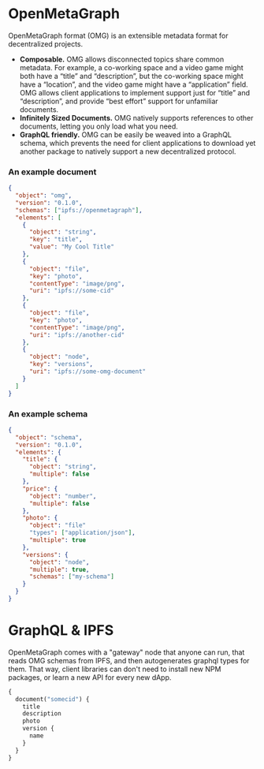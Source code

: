 # OpenMetaGraph

OpenMetaGraph format (OMG) is an extensible metadata format for decentralized projects.

- **Composable.** OMG allows disconnected topics share common metadata. For example, a co-working space and a video game might both have a “title” and “description”, but the co-working space might have a “location”, and the video game might have a “application” field. OMG allows client applications to implement support just for “title” and “description”, and provide “best effort” support for unfamiliar documents.
- **Infinitely Sized Documents.** OMG natively supports references to other documents, letting you only load what you need.
- **GraphQL friendly.** OMG can be easily be weaved into a GraphQL schema, which prevents the need for client applications to download yet another package to natively support a new decentralized protocol.


### An example document

```json
{
  "object": "omg",
  "version": "0.1.0",
  "schemas": ["ipfs://openmetagraph"],
  "elements": [
    {
      "object": "string",
      "key": "title",
      "value": "My Cool Title"
    },
    {
      "object": "file",
      "key": "photo",
      "contentType": "image/png",
      "uri": "ipfs://some-cid"
    },
    {
      "object": "file",
      "key": "photo",
      "contentType": "image/png",
      "uri": "ipfs://another-cid"
    },
    {
      "object": "node",
      "key": "versions",
      "uri": "ipfs://some-omg-document"
    }
  ]
}
```

### An example schema 

```json
{
  "object": "schema",
  "version": "0.1.0",
  "elements": {
    "title": {
      "object": "string",
      "multiple": false
    }, 
    "price": {
      "object": "number",
      "multiple": false
    },
    "photo": {
      "object": "file"
      "types": ["application/json"],
      "multiple": true
    },
    "versions": {
      "object": "node",
      "multiple": true,
      "schemas": ["my-schema"]
    }
  }
}
```

# GraphQL & IPFS 

OpenMetaGraph comes with a "gateway" node that anyone can run, that reads OMG schemas from IPFS, and then autogenerates graphql types for them. That way, client libraries can don't need to install new NPM packages, or learn a new API for every new dApp. 

```graphql
{
  document("somecid") {
    title
    description
    photo
    version {
      name
    }
  }
}
```

